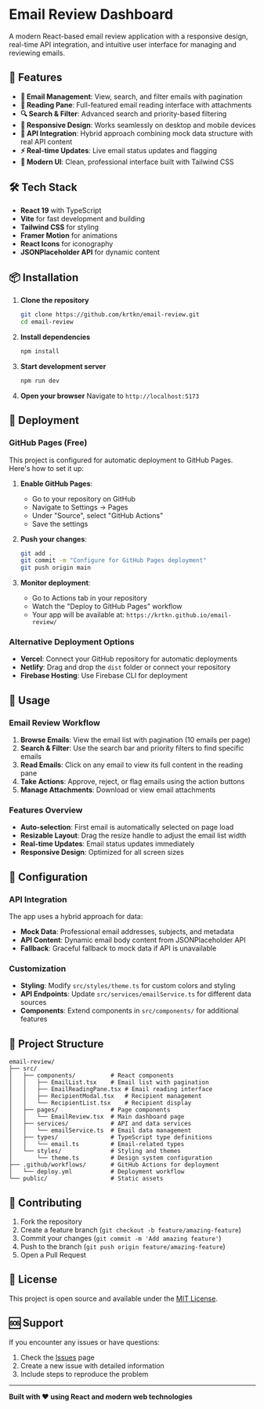 # Email Review Dashboard

A modern React-based email review application with a responsive design, real-time API integration, and intuitive user interface for managing and reviewing emails.

## 🚀 Features

- **📧 Email Management**: View, search, and filter emails with pagination
- **📖 Reading Pane**: Full-featured email reading interface with attachments
- **🔍 Search & Filter**: Advanced search and priority-based filtering
- **📱 Responsive Design**: Works seamlessly on desktop and mobile devices
- **🔄 API Integration**: Hybrid approach combining mock data structure with real API content
- **⚡ Real-time Updates**: Live email status updates and flagging
- **🎨 Modern UI**: Clean, professional interface built with Tailwind CSS

## 🛠️ Tech Stack

- **React 19** with TypeScript
- **Vite** for fast development and building
- **Tailwind CSS** for styling
- **Framer Motion** for animations
- **React Icons** for iconography
- **JSONPlaceholder API** for dynamic content

## 📦 Installation

1. **Clone the repository**
   ```bash
   git clone https://github.com/krtkn/email-review.git
   cd email-review
   ```

2. **Install dependencies**
   ```bash
   npm install
   ```

3. **Start development server**
   ```bash
   npm run dev
   ```

4. **Open your browser**
   Navigate to `http://localhost:5173`

## 🚀 Deployment

### GitHub Pages (Free)

This project is configured for automatic deployment to GitHub Pages. Here's how to set it up:

1. **Enable GitHub Pages**:
   - Go to your repository on GitHub
   - Navigate to Settings → Pages
   - Under "Source", select "GitHub Actions"
   - Save the settings

2. **Push your changes**:
   ```bash
   git add .
   git commit -m "Configure for GitHub Pages deployment"
   git push origin main
   ```

3. **Monitor deployment**:
   - Go to Actions tab in your repository
   - Watch the "Deploy to GitHub Pages" workflow
   - Your app will be available at: `https://krtkn.github.io/email-review/`

### Alternative Deployment Options

- **Vercel**: Connect your GitHub repository for automatic deployments
- **Netlify**: Drag and drop the `dist` folder or connect your repository
- **Firebase Hosting**: Use Firebase CLI for deployment

## 🎯 Usage

### Email Review Workflow

1. **Browse Emails**: View the email list with pagination (10 emails per page)
2. **Search & Filter**: Use the search bar and priority filters to find specific emails
3. **Read Emails**: Click on any email to view its full content in the reading pane
4. **Take Actions**: Approve, reject, or flag emails using the action buttons
5. **Manage Attachments**: Download or view email attachments

### Features Overview

- **Auto-selection**: First email is automatically selected on page load
- **Resizable Layout**: Drag the resize handle to adjust the email list width
- **Real-time Updates**: Email status updates immediately
- **Responsive Design**: Optimized for all screen sizes

## 🔧 Configuration

### API Integration

The app uses a hybrid approach for data:

- **Mock Data**: Professional email addresses, subjects, and metadata
- **API Content**: Dynamic email body content from JSONPlaceholder API
- **Fallback**: Graceful fallback to mock data if API is unavailable

### Customization

- **Styling**: Modify `src/styles/theme.ts` for custom colors and styling
- **API Endpoints**: Update `src/services/emailService.ts` for different data sources
- **Components**: Extend components in `src/components/` for additional features

## 📁 Project Structure

```
email-review/
├── src/
│   ├── components/          # React components
│   │   ├── EmailList.tsx    # Email list with pagination
│   │   ├── EmailReadingPane.tsx # Email reading interface
│   │   ├── RecipientModal.tsx   # Recipient management
│   │   └── RecipientList.tsx    # Recipient display
│   ├── pages/               # Page components
│   │   └── EmailReview.tsx  # Main dashboard page
│   ├── services/            # API and data services
│   │   └── emailService.ts  # Email data management
│   ├── types/               # TypeScript type definitions
│   │   └── email.ts         # Email-related types
│   └── styles/              # Styling and themes
│       └── theme.ts         # Design system configuration
├── .github/workflows/       # GitHub Actions for deployment
│   └── deploy.yml           # Deployment workflow
└── public/                  # Static assets
```

## 🤝 Contributing

1. Fork the repository
2. Create a feature branch (`git checkout -b feature/amazing-feature`)
3. Commit your changes (`git commit -m 'Add amazing feature'`)
4. Push to the branch (`git push origin feature/amazing-feature`)
5. Open a Pull Request

## 📄 License

This project is open source and available under the [MIT License](LICENSE).

## 🆘 Support

If you encounter any issues or have questions:

1. Check the [Issues](https://github.com/krtkn/email-review/issues) page
2. Create a new issue with detailed information
3. Include steps to reproduce the problem

---

**Built with ❤️ using React and modern web technologies**
